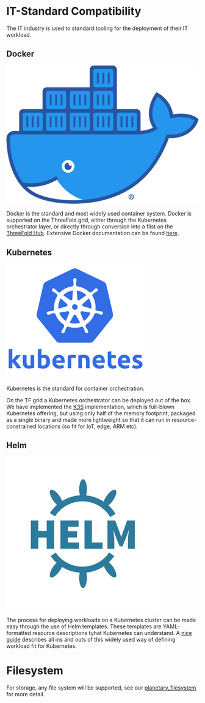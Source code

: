 # IT-Standard Compatibility

The IT industry is used to standard tooling for the deployment of their IT workload.

## Docker

![](img/docker.png)

Docker is the standard and most widely used container system. 
Docker is supported on the ThreeFold grid, either through the Kubernetes orchestrator layer, or directly through conversion into a flist on the [ThreeFold Hub](https://hub.grid.tf). 
Extensive Docker documentation can be found [here](https://docs.docker.com).

## Kubernetes 

![](img/ips-kubernetes.png)


Kubernetes is the standard for container orchestration.

On the TF grid a Kubernetes orchestrator can be deployed out of the box. We have implemented the [K3S](https://k3s.io) implementation, which is full-blown Kubernetes offering, but using only half of the memory footprint, packaged as a single binary and made more lightweight so that it can run in resource-constrained locations (so fit for IoT, edge, ARM etc).

## Helm

![](img/helm.jpg)

The process for deploying workloads on a Kubernetes cluster can be made easy through the use of Helm templates. These templates are YAML-formatted resource descriptions tyhat Kubernetes can understand. 
A [nice guide](https://helm.sh/docs/chart_template_guide/) describes all ins and outs of this widely used way of defining workload fit for Kubernetes. 

# Filesystem

For storage, any file system will be supported, see our [planetary_filesystem](threefold:threefold_fs) for more detail.
